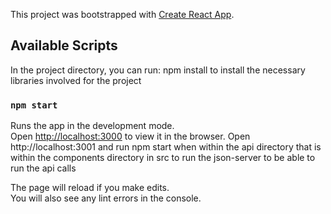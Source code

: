 This project was bootstrapped with [Create React App](https://github.com/facebook/create-react-app).

## Available Scripts

In the project directory, you can run:
npm install to install the necessary libraries involved for the project

### `npm start`

Runs the app in the development mode.<br />
Open [http://localhost:3000](http://localhost:3000) to view it in the browser.
Open http://localhost:3001 and run npm start when within the api directory that is within the components directory in src to run the json-server to be able to run the api calls 

The page will reload if you make edits.<br />
You will also see any lint errors in the console.


